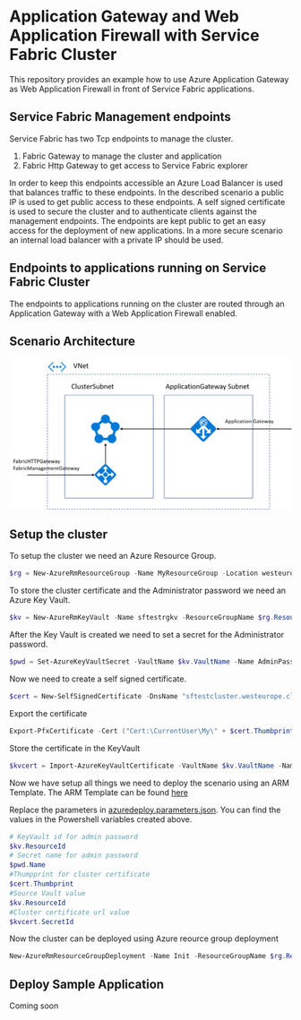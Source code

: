 # Application Gateway and Web Application Firewall with Service Fabric Cluster

This repository provides an example how to use Azure Application Gateway as Web Application Firewall in front of Service Fabric applications.

## Service Fabric Management endpoints

Service Fabric has two Tcp endpoints to manage the cluster.
1. Fabric Gateway to manage the cluster and application
2. Fabric Http Gateway to get access to Service Fabric explorer 

In order to keep this endpoints accessible an Azure Load Balancer is used that balances traffic to these endpoints. In the described scenario a public IP is used to get public access to these endpoints. A self signed certificate is used to secure the cluster and to authenticate clients against the management endpoints. 
The endpoints are kept public to get an easy access for the deployment of new applications.
In a more secure scenario an internal load balancer with a private IP should be used.

## Endpoints to applications running on Service Fabric Cluster

The endpoints to applications running on the cluster are routed through an Application Gateway with a Web Application Firewall enabled.

## Scenario Architecture

![architecture](/doc/pics/Architecture.png)

## Setup the cluster

To setup the cluster we need an Azure Resource Group.

``` Powershell
$rg = New-AzureRmResourceGroup -Name MyResourceGroup -Location westeurope
```

To store the cluster certificate and the Administrator password we need an Azure Key Vault.

``` Powershell
$kv = New-AzureRmKeyVault -Name sftestrgkv -ResourceGroupName $rg.ResourceGroupName -Location westeurope -EnabledForDeployment -EnabledForTemplateDeployment
```

After the Key Vault is created we need to set a secret for the Administrator password.

``` Powershell
$pwd = Set-AzureKeyVaultSecret -VaultName $kv.VaultName -Name AdminPassword -SecretValue (ConvertTo-SecureString -String <password> -AsPlainText -Force)
```

Now we need to create a self signed certificate.

``` Powershell
$cert = New-SelfSignedCertificate -DnsName "sftestcluster.westeurope.cloudapp.azure.com" -FriendlyName sftestcluster -CertStoreLocation "Cert:\CurrentUser\My\"
```

Export the certificate

``` Powershell
Export-PfxCertificate -Cert ("Cert:\CurrentUser\My\" + $cert.Thumbprint) -Password (ConvertTo-SecureString -String <password> -AsPlainText -Force) -FilePath C:\Temp\sftestcluster.pfx
```

Store the certificate in the KeyVault

``` Powershell
$kvcert = Import-AzureKeyVaultCertificate -VaultName $kv.VaultName -Name ClusterCertificate -FilePath C:\Temp\sftestcluster.pfx -Password (ConvertTo-SecureString -String <password> -AsPlainText -Force)
```

Now we have setup all things we need to deploy the scenario using an ARM Template. The ARM Template can be found [here](/src/deploy/ServiceFabricAppGtw.Iac/azuredeploy.json)

Replace the parameters in [azuredeploy.parameters.json]((/src/deploy/ServiceFabricAppGtw.Iac/azuredeploy.parameters.json)).
You can find the values in the Powershell variables created above.

``` Powershell
# KeyVault id for admin password
$kv.ResourceId
# Secret name for admin password
$pwd.Name
#Thumpprint for cluster certificate
$cert.Thumbprint
#Source Vault value
$kv.ResourceId
#Cluster certificate url value
$kvcert.SecretId    
```

Now the cluster can be deployed using Azure reource group deployment

``` Powershell
New-AzureRmResourceGroupDeployment -Name Init -ResourceGroupName $rg.ResourceGroupName -TemplateFile .\azuredeploy.json -TemplateParameterFile .\azuredeploy.parameters.json
```

## Deploy Sample Application

Coming soon